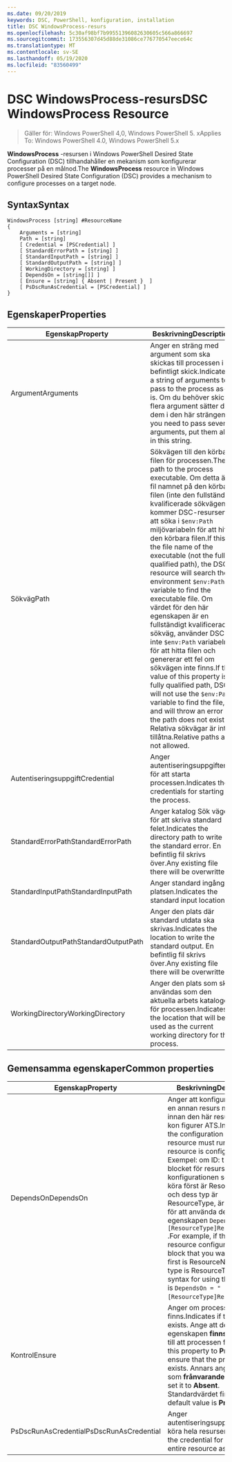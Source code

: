 ```yaml
---
ms.date: 09/20/2019
keywords: DSC, PowerShell, konfiguration, installation
title: DSC WindowsProcess-resurs
ms.openlocfilehash: 5c30af98bf7b99551396082630605c566a866697
ms.sourcegitcommit: 173556307d45d88de31086ce776770547eece64c
ms.translationtype: MT
ms.contentlocale: sv-SE
ms.lasthandoff: 05/19/2020
ms.locfileid: "83560499"
---
```

# <a name="dsc-windowsprocess-resource"></a><span data-ttu-id="d7255-103">DSC WindowsProcess-resurs</span><span class="sxs-lookup"><span data-stu-id="d7255-103">DSC WindowsProcess Resource</span></span>

> <span data-ttu-id="d7255-104">Gäller för: Windows PowerShell 4,0, Windows PowerShell 5. x</span><span class="sxs-lookup"><span data-stu-id="d7255-104">Applies To: Windows PowerShell 4.0, Windows PowerShell 5.x</span></span>

<span data-ttu-id="d7255-105">**WindowsProcess** -resursen i Windows PowerShell Desired State Configuration (DSC) tillhandahåller en mekanism som konfigurerar processer på en målnod.</span><span class="sxs-lookup"><span data-stu-id="d7255-105">The **WindowsProcess** resource in Windows PowerShell Desired State Configuration (DSC) provides a mechanism to configure processes on a target node.</span></span>

## <a name="syntax"></a><span data-ttu-id="d7255-106">Syntax</span><span class="sxs-lookup"><span data-stu-id="d7255-106">Syntax</span></span>

```Syntax
WindowsProcess [string] #ResourceName
{
    Arguments = [string]
    Path = [string]
    [ Credential = [PSCredential] ]
    [ StandardErrorPath = [string] ]
    [ StandardInputPath = [string] ]
    [ StandardOutputPath = [string] ]
    [ WorkingDirectory = [string] ]
    [ DependsOn = [string[]] ]
    [ Ensure = [string] { Absent | Present }  ]
    [ PsDscRunAsCredential = [PSCredential] ]
}
```

## <a name="properties"></a><span data-ttu-id="d7255-107">Egenskaper</span><span class="sxs-lookup"><span data-stu-id="d7255-107">Properties</span></span>

|<span data-ttu-id="d7255-108">Egenskap</span><span class="sxs-lookup"><span data-stu-id="d7255-108">Property</span></span> |<span data-ttu-id="d7255-109">Beskrivning</span><span class="sxs-lookup"><span data-stu-id="d7255-109">Description</span></span> |
|---|---|
|<span data-ttu-id="d7255-110">Argument</span><span class="sxs-lookup"><span data-stu-id="d7255-110">Arguments</span></span> |<span data-ttu-id="d7255-111">Anger en sträng med argument som ska skickas till processen i befintligt skick.</span><span class="sxs-lookup"><span data-stu-id="d7255-111">Indicates a string of arguments to pass to the process as-is.</span></span> <span data-ttu-id="d7255-112">Om du behöver skicka flera argument sätter du dem i den här strängen.</span><span class="sxs-lookup"><span data-stu-id="d7255-112">If you need to pass several arguments, put them all in this string.</span></span> |
|<span data-ttu-id="d7255-113">Sökväg</span><span class="sxs-lookup"><span data-stu-id="d7255-113">Path</span></span> |<span data-ttu-id="d7255-114">Sökvägen till den körbara filen för processen.</span><span class="sxs-lookup"><span data-stu-id="d7255-114">The path to the process executable.</span></span> <span data-ttu-id="d7255-115">Om detta är fil namnet på den körbara filen (inte den fullständigt kvalificerade sökvägen) kommer DSC-resursen att söka i `$env:Path` miljövariabeln för att hitta den körbara filen.</span><span class="sxs-lookup"><span data-stu-id="d7255-115">If this the file name of the executable (not the fully qualified path), the DSC resource will search the environment `$env:Path` variable to find the executable file.</span></span> <span data-ttu-id="d7255-116">Om värdet för den här egenskapen är en fullständigt kvalificerad sökväg, använder DSC inte `$env:Path` variabeln för att hitta filen och genererar ett fel om sökvägen inte finns.</span><span class="sxs-lookup"><span data-stu-id="d7255-116">If the value of this property is a fully qualified path, DSC will not use the `$env:Path` variable to find the file, and will throw an error if the path does not exist.</span></span> <span data-ttu-id="d7255-117">Relativa sökvägar är inte tillåtna.</span><span class="sxs-lookup"><span data-stu-id="d7255-117">Relative paths are not allowed.</span></span> |
|<span data-ttu-id="d7255-118">Autentiseringsuppgift</span><span class="sxs-lookup"><span data-stu-id="d7255-118">Credential</span></span> |<span data-ttu-id="d7255-119">Anger autentiseringsuppgifterna för att starta processen.</span><span class="sxs-lookup"><span data-stu-id="d7255-119">Indicates the credentials for starting the process.</span></span> |
|<span data-ttu-id="d7255-120">StandardErrorPath</span><span class="sxs-lookup"><span data-stu-id="d7255-120">StandardErrorPath</span></span> |<span data-ttu-id="d7255-121">Anger katalog Sök vägen för att skriva standard felet.</span><span class="sxs-lookup"><span data-stu-id="d7255-121">Indicates the directory path to write the standard error.</span></span> <span data-ttu-id="d7255-122">En befintlig fil skrivs över.</span><span class="sxs-lookup"><span data-stu-id="d7255-122">Any existing file there will be overwritten.</span></span> |
|<span data-ttu-id="d7255-123">StandardInputPath</span><span class="sxs-lookup"><span data-stu-id="d7255-123">StandardInputPath</span></span> |<span data-ttu-id="d7255-124">Anger standard ingångs platsen.</span><span class="sxs-lookup"><span data-stu-id="d7255-124">Indicates the standard input location.</span></span> |
|<span data-ttu-id="d7255-125">StandardOutputPath</span><span class="sxs-lookup"><span data-stu-id="d7255-125">StandardOutputPath</span></span> |<span data-ttu-id="d7255-126">Anger den plats där standard utdata ska skrivas.</span><span class="sxs-lookup"><span data-stu-id="d7255-126">Indicates the location to write the standard output.</span></span> <span data-ttu-id="d7255-127">En befintlig fil skrivs över.</span><span class="sxs-lookup"><span data-stu-id="d7255-127">Any existing file there will be overwritten.</span></span> |
|<span data-ttu-id="d7255-128">WorkingDirectory</span><span class="sxs-lookup"><span data-stu-id="d7255-128">WorkingDirectory</span></span> |<span data-ttu-id="d7255-129">Anger den plats som ska användas som den aktuella arbets katalogen för processen.</span><span class="sxs-lookup"><span data-stu-id="d7255-129">Indicates the location that will be used as the current working directory for the process.</span></span> |

## <a name="common-properties"></a><span data-ttu-id="d7255-130">Gemensamma egenskaper</span><span class="sxs-lookup"><span data-stu-id="d7255-130">Common properties</span></span>

|<span data-ttu-id="d7255-131">Egenskap</span><span class="sxs-lookup"><span data-stu-id="d7255-131">Property</span></span> |<span data-ttu-id="d7255-132">Beskrivning</span><span class="sxs-lookup"><span data-stu-id="d7255-132">Description</span></span> |
|---|---|
|<span data-ttu-id="d7255-133">DependsOn</span><span class="sxs-lookup"><span data-stu-id="d7255-133">DependsOn</span></span> |<span data-ttu-id="d7255-134">Anger att konfigurationen av en annan resurs måste köras innan den här resursen har kon figurer ATS.</span><span class="sxs-lookup"><span data-stu-id="d7255-134">Indicates that the configuration of another resource must run before this resource is configured.</span></span> <span data-ttu-id="d7255-135">Exempel: om ID: t för skript blocket för resurs konfigurationen som du vill köra först är ResourceName och dess typ är ResourceType, är syntaxen för att använda den här egenskapen `DependsOn = "[ResourceType]ResourceName"` .</span><span class="sxs-lookup"><span data-stu-id="d7255-135">For example, if the ID of the resource configuration script block that you want to run first is ResourceName and its type is ResourceType, the syntax for using this property is `DependsOn = "[ResourceType]ResourceName"`.</span></span> |
|<span data-ttu-id="d7255-136">Kontrol</span><span class="sxs-lookup"><span data-stu-id="d7255-136">Ensure</span></span> |<span data-ttu-id="d7255-137">Anger om processen finns.</span><span class="sxs-lookup"><span data-stu-id="d7255-137">Indicates if the process exists.</span></span> <span data-ttu-id="d7255-138">Ange att den här egenskapen **finns** för att se till att processen finns.</span><span class="sxs-lookup"><span data-stu-id="d7255-138">Set this property to **Present** to ensure that the process exists.</span></span> <span data-ttu-id="d7255-139">Annars anger du det som **frånvarande**.</span><span class="sxs-lookup"><span data-stu-id="d7255-139">Otherwise, set it to **Absent**.</span></span> <span data-ttu-id="d7255-140">Standardvärdet finns **.**</span><span class="sxs-lookup"><span data-stu-id="d7255-140">The default value is **Present**.</span></span> |
|<span data-ttu-id="d7255-141">PsDscRunAsCredential</span><span class="sxs-lookup"><span data-stu-id="d7255-141">PsDscRunAsCredential</span></span> |<span data-ttu-id="d7255-142">Anger autentiseringsuppgifter för att köra hela resursen som.</span><span class="sxs-lookup"><span data-stu-id="d7255-142">Sets the credential for running the entire resource as.</span></span> |
